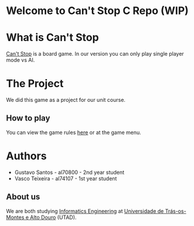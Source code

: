 # Welcome to Can't Stop C Repo (WIP)

# What is Can't Stop

[Can't Stop](https://en.wikipedia.org/wiki/Can%27t_Stop_%28board_game%29) is a board game. In our version you can only play single player mode vs AI.

# The Project
We did this game as a project for our unit course.

## How to play
You can view the game rules [here](https://en.wikipedia.org/wiki/Can%27t_Stop_%28board_game%29#Rules) or at the game menu.
# Authors

 - Gustavo Santos - al70800 - 2nd year student
 - Vasco Teixeira - al74107 - 1st year student
 
## About us
We are both studying [Informatics Engineering](https://www.utad.pt/estudar/en/cursos/informatics-engineering/) at [Universidade de Trás-os-Montes e Alto Douro](https://www.utad.pt/en/) (UTAD).

